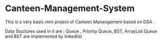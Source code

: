 # Canteen-Management-System

This is a very basic mini project of Canteen Manangement based on DSA .

Data Stuctures used in it are : Queue , Priority Queue, BST, ArrayList
Queue and BST are implemented by linkedlist
